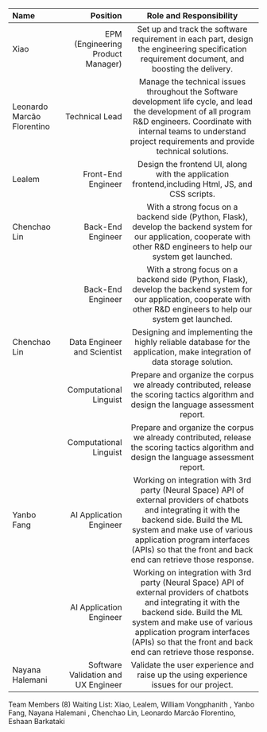 | Name   |                            Position |                                                            Role and Responsibility                                                            |
|:-------|------------------------------------:|:---------------------------------------------------------------------------------------------------------------------------------------------:|
| Xiao   |   EPM (Engineering Product Manager) |       Set up and track the software requirement in each part, design the engineering specification requirement document, and boosting the delivery. |
| Leonardo Marcão Florentino   |   Technical Lead | Manage the technical issues throughout the Software development life cycle, and lead the development of all program R&D engineers. Coordinate with internal teams to understand project requirements and provide technical solutions.  |
| Lealem | Front-End Engineer |   Design the frontend UI, along with the application frontend,including Html, JS, and CSS scripts.  |
| Chenchao Lin | Back-End Engineer |   With a strong focus on a backend side (Python, Flask), develop the backend system for our application, cooperate with other R&D engineers to help our system get launched.|
|                    | Back-End Engineer |   With a strong focus on a backend side (Python, Flask), develop the backend system for our application, cooperate with other R&D engineers to help our system get launched.|
| Chenchao Lin       | Data Engineer and Scientist |    Designing and implementing the highly reliable database for the application, make integration of data storage solution.                                  |
|        |              Computational Linguist |   Prepare and organize the corpus we already contributed, release the scoring tactics algorithm and design the language assessment report.    |
|        |              Computational Linguist |   Prepare and organize the corpus we already contributed, release the scoring tactics algorithm and design the language assessment report.    |
| Yanbo Fang   |      AI Application Engineer | Working on integration with 3rd party (Neural Space) API of external providers of chatbots and integrating it with the backend side. Build the ML system and make use of various application program interfaces (APIs) so that the front and back end can retrieve those response. |
|        |      AI Application Engineer | Working on integration with 3rd party (Neural Space) API of external providers of chatbots and integrating it with the backend side. Build the ML system and make use of various application program interfaces (APIs) so that the front and back end can retrieve those response. |
| Nayana Halemani | Software Validation and UX Engineer |   Validate the user experience and raise up the using experience issues for our project.|


Team Members (8) Waiting List:
Xiao, Lealem, William Vongphanith
, Yanbo Fang, Nayana Halemani
, Chenchao Lin, Leonardo Marcão Florentino, Eshaan Barkataki
